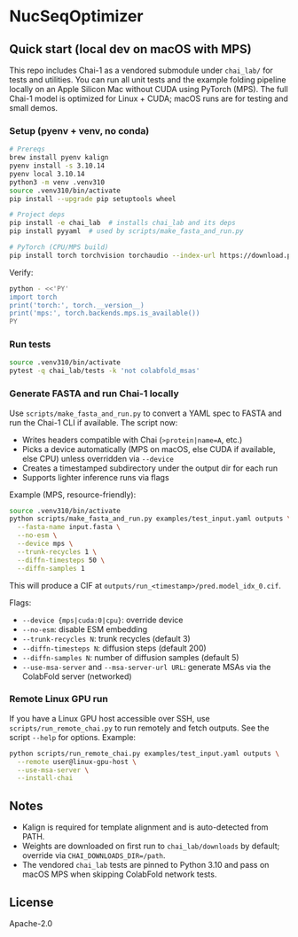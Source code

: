 # NucSeqOptimizer

## Quick start (local dev on macOS with MPS)

This repo includes Chai-1 as a vendored submodule under `chai_lab/` for tests and utilities. You can run all unit tests and the example folding pipeline locally on an Apple Silicon Mac without CUDA using PyTorch (MPS). The full Chai-1 model is optimized for Linux + CUDA; macOS runs are for testing and small demos.

### Setup (pyenv + venv, no conda)

```bash
# Prereqs
brew install pyenv kalign
pyenv install -s 3.10.14
pyenv local 3.10.14
python3 -m venv .venv310
source .venv310/bin/activate
pip install --upgrade pip setuptools wheel

# Project deps
pip install -e chai_lab  # installs chai_lab and its deps
pip install pyyaml  # used by scripts/make_fasta_and_run.py

# PyTorch (CPU/MPS build)
pip install torch torchvision torchaudio --index-url https://download.pytorch.org/whl/cpu
```

Verify:

```bash
python - <<'PY'
import torch
print('torch:', torch.__version__)
print('mps:', torch.backends.mps.is_available())
PY
```

### Run tests

```bash
source .venv310/bin/activate
pytest -q chai_lab/tests -k 'not colabfold_msas'
```

### Generate FASTA and run Chai-1 locally

Use `scripts/make_fasta_and_run.py` to convert a YAML spec to FASTA and run the Chai-1 CLI if available. The script now:

- Writes headers compatible with Chai (`>protein|name=A`, etc.)
- Picks a device automatically (MPS on macOS, else CUDA if available, else CPU) unless overridden via `--device`
- Creates a timestamped subdirectory under the output dir for each run
- Supports lighter inference runs via flags

Example (MPS, resource-friendly):

```bash
source .venv310/bin/activate
python scripts/make_fasta_and_run.py examples/test_input.yaml outputs \
  --fasta-name input.fasta \
  --no-esm \
  --device mps \
  --trunk-recycles 1 \
  --diffn-timesteps 50 \
  --diffn-samples 1
```

This will produce a CIF at `outputs/run_<timestamp>/pred.model_idx_0.cif`.

Flags:

- `--device {mps|cuda:0|cpu}`: override device
- `--no-esm`: disable ESM embedding
- `--trunk-recycles N`: trunk recycles (default 3)
- `--diffn-timesteps N`: diffusion steps (default 200)
- `--diffn-samples N`: number of diffusion samples (default 5)
- `--use-msa-server` and `--msa-server-url URL`: generate MSAs via the ColabFold server (networked)

### Remote Linux GPU run

If you have a Linux GPU host accessible over SSH, use `scripts/run_remote_chai.py` to run remotely and fetch outputs. See the script `--help` for options. Example:

```bash
python scripts/run_remote_chai.py examples/test_input.yaml outputs \
  --remote user@linux-gpu-host \
  --use-msa-server \
  --install-chai
```

## Notes

- Kalign is required for template alignment and is auto-detected from PATH.
- Weights are downloaded on first run to `chai_lab/downloads` by default; override via `CHAI_DOWNLOADS_DIR=/path`.
- The vendored `chai_lab` tests are pinned to Python 3.10 and pass on macOS MPS when skipping ColabFold network tests.

## License

Apache-2.0
